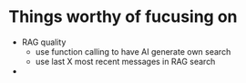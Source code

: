 # Things worthy of fucusing on

- RAG quality
  - use function calling to have AI generate own search
  - use last X most recent messages in RAG search
- 